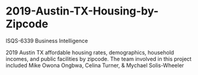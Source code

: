 # 2019-Austin-TX-Housing-by-Zipcode
ISQS-6339 Business Intelligence

2019 Austin TX affordable housing rates, demographics, household incomes, and public facilities by zipcode. The team involved in this project included Mike Owona Ongbwa, Celina Turner, & Mychael Solis-Wheeler

